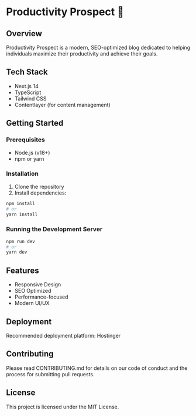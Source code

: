 # Productivity Prospect 🚀

## Overview
Productivity Prospect is a modern, SEO-optimized blog dedicated to helping individuals maximize their productivity and achieve their goals.

## Tech Stack
- Next.js 14
- TypeScript
- Tailwind CSS
- Contentlayer (for content management)

## Getting Started

### Prerequisites
- Node.js (v18+)
- npm or yarn

### Installation
1. Clone the repository
2. Install dependencies:
```bash
npm install
# or
yarn install
```

### Running the Development Server
```bash
npm run dev
# or
yarn dev
```

## Features
- Responsive Design
- SEO Optimized
- Performance-focused
- Modern UI/UX

## Deployment
Recommended deployment platform: Hostinger

## Contributing
Please read CONTRIBUTING.md for details on our code of conduct and the process for submitting pull requests.

## License
This project is licensed under the MIT License.
